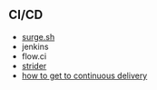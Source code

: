 CI/CD
-----

- [surge.sh](https://github.com/sintaxi/surge)
- jenkins
- flow.ci
- [strider](https://github.com/Strider-CD/strider)
- [how to get to continuous delivery](https://www.atlassian.com/continuous-delivery/how-to-get-to-continuous-delivery)
